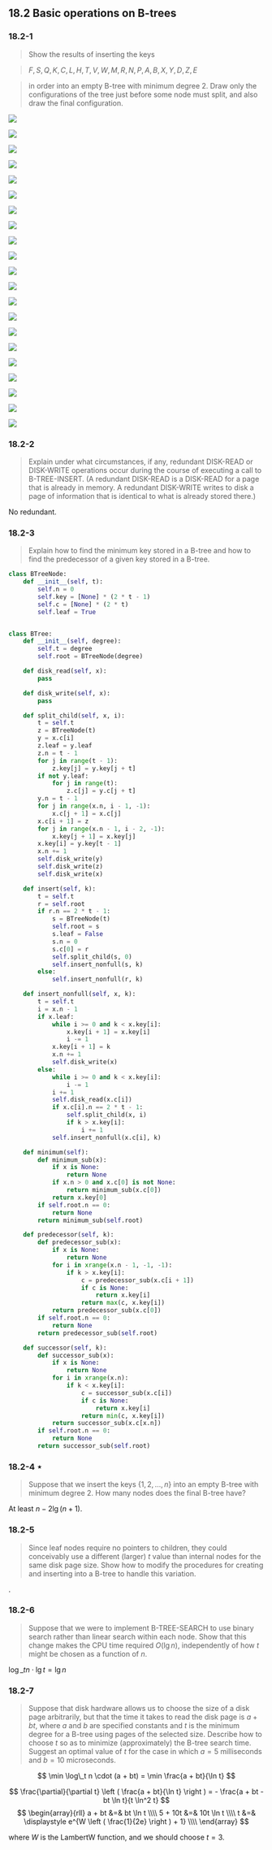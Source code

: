 ## 18.2 Basic operations on B-trees

### 18.2-1

> Show the results of inserting the keys 

> $F, S, Q, K, C, L, H, T, V, W, M, R, N, P, A, B, X, Y, D, Z, E$

> in order into an empty B-tree with minimum degree 2. Draw only the configurations of the tree just before some node must split, and also draw the final configuration.

![](./img/18.2-1_1.png)

![](./img/18.2-1_2.png)

![](./img/18.2-1_3.png)

![](./img/18.2-1_4.png)

![](./img/18.2-1_5.png)

![](./img/18.2-1_6.png)

![](./img/18.2-1_7.png)

![](./img/18.2-1_8.png)

![](./img/18.2-1_9.png)

![](./img/18.2-1_10.png)

![](./img/18.2-1_11.png)

![](./img/18.2-1_12.png)

![](./img/18.2-1_13.png)

![](./img/18.2-1_14.png)

![](./img/18.2-1_15.png)

![](./img/18.2-1_16.png)

![](./img/18.2-1_17.png)

![](./img/18.2-1_18.png)

![](./img/18.2-1_19.png)

![](./img/18.2-1_20.png)

![](./img/18.2-1_21.png)

### 18.2-2

> Explain under what circumstances, if any, redundant DISK-READ or DISK-WRITE operations occur during the course of executing a call to B-TREE-INSERT. (A redundant DISK-READ is a DISK-READ for a page that is already in memory. A redundant DISK-WRITE writes to disk a page of information that is identical to what is already stored there.)

No redundant.

### 18.2-3

> Explain how to find the minimum key stored in a B-tree and how to find the predecessor of a given key stored in a B-tree.

```python
class BTreeNode:
    def __init__(self, t):
        self.n = 0
        self.key = [None] * (2 * t - 1)
        self.c = [None] * (2 * t)
        self.leaf = True


class BTree:
    def __init__(self, degree):
        self.t = degree
        self.root = BTreeNode(degree)

    def disk_read(self, x):
        pass

    def disk_write(self, x):
        pass

    def split_child(self, x, i):
        t = self.t
        z = BTreeNode(t)
        y = x.c[i]
        z.leaf = y.leaf
        z.n = t - 1
        for j in range(t - 1):
            z.key[j] = y.key[j + t]
        if not y.leaf:
            for j in range(t):
                z.c[j] = y.c[j + t]
        y.n = t - 1
        for j in range(x.n, i - 1, -1):
            x.c[j + 1] = x.c[j]
        x.c[i + 1] = z
        for j in range(x.n - 1, i - 2, -1):
            x.key[j + 1] = x.key[j]
        x.key[i] = y.key[t - 1]
        x.n += 1
        self.disk_write(y)
        self.disk_write(z)
        self.disk_write(x)

    def insert(self, k):
        t = self.t
        r = self.root
        if r.n == 2 * t - 1:
            s = BTreeNode(t)
            self.root = s
            s.leaf = False
            s.n = 0
            s.c[0] = r
            self.split_child(s, 0)
            self.insert_nonfull(s, k)
        else:
            self.insert_nonfull(r, k)

    def insert_nonfull(self, x, k):
        t = self.t
        i = x.n - 1
        if x.leaf:
            while i >= 0 and k < x.key[i]:
                x.key[i + 1] = x.key[i]
                i -= 1
            x.key[i + 1] = k
            x.n += 1
            self.disk_write(x)
        else:
            while i >= 0 and k < x.key[i]:
                i -= 1
            i += 1
            self.disk_read(x.c[i])
            if x.c[i].n == 2 * t - 1:
                self.split_child(x, i)
                if k > x.key[i]:
                    i += 1
            self.insert_nonfull(x.c[i], k)

    def minimum(self):
        def minimum_sub(x):
            if x is None:
                return None
            if x.n > 0 and x.c[0] is not None:
                return minimum_sub(x.c[0])
            return x.key[0]
        if self.root.n == 0:
            return None
        return minimum_sub(self.root)

    def predecessor(self, k):
        def predecessor_sub(x):
            if x is None:
                return None
            for i in xrange(x.n - 1, -1, -1):
                if k > x.key[i]:
                    c = predecessor_sub(x.c[i + 1])
                    if c is None:
                        return x.key[i]
                    return max(c, x.key[i])
            return predecessor_sub(x.c[0])
        if self.root.n == 0:
            return None
        return predecessor_sub(self.root)

    def successor(self, k):
        def successor_sub(x):
            if x is None:
                return None
            for i in xrange(x.n):
                if k < x.key[i]:
                    c = successor_sub(x.c[i])
                    if c is None:
                        return x.key[i]
                    return min(c, x.key[i])
            return successor_sub(x.c[x.n])
        if self.root.n == 0:
            return None
        return successor_sub(self.root)
```

### 18.2-4 $\star$

> Suppose that we insert the keys $\{1, 2, \dots, n\}$ into an empty B-tree with minimum degree 2. How many nodes does the final B-tree have?

At least $n - 2\lg(n+1)$.

### 18.2-5

> Since leaf nodes require no pointers to children, they could conceivably use a different (larger) $t$ value than internal nodes for the same disk page size. Show how to modify the procedures for creating and inserting into a B-tree to handle this variation.

.

### 18.2-6

> Suppose that we were to implement B-TREE-SEARCH to use binary search rather than linear search within each node. Show that this change makes the CPU time required $O(\lg n)$, independently of how $t$ might be chosen as a function of $n$.

$\log\_{t} n \cdot \lg t = \lg n$

### 18.2-7

> Suppose that disk hardware allows us to choose the size of a disk page arbitrarily, but that the time it takes to read the disk page is $a + bt$, where $a$ and $b$ are specified constants and $t$ is the minimum degree for a B-tree using pages of the selected size. Describe how to choose $t$ so as to minimize (approximately) the B-tree search time. Suggest an optimal value of $t$ for the case in which $a = 5$ milliseconds and $b = 10$ microseconds.

$$
\min \log\_t n \cdot (a + bt) = \min \frac{a + bt}{\ln t}
$$

$$
\frac{\partial}{\partial t} \left ( \frac{a + bt}{\ln t} \right ) = - \frac{a + bt - bt \ln t}{t \ln^2 t}
$$
$$
\begin{array}{rll}
a + bt &=& bt \ln t \\\\
5 + 10t &=& 10t \ln t \\\\
t &=& \displaystyle e^{W \left ( \frac{1}{2e} \right ) + 1} \\\\
\end{array}
$$

where $W$ is the LambertW function, and we should choose $t=3$.
